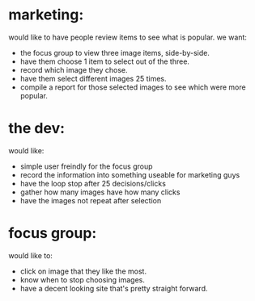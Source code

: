 # marketing:
would like to have people review items to see what is popular.
we want:
* the focus group to view three image items, side-by-side.
* have them choose 1 item to select out of the three.
* record which image they chose.
* have them select different images 25 times.
* compile a report for those selected images to see which were more popular.

# the dev: 
would like:
* simple user freindly for the focus group
* record the information into something useable for marketing guys
* have the loop stop after 25 decisions/clicks
* gather how many images have how many clicks
* have the images not repeat after selection

# focus group:
would like to:
* click on image that they like the most.
* know when to stop choosing images.
* have a decent looking site that's pretty straight forward.